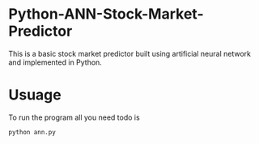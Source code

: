 # Python-ANN-Stock-Market-Predictor
This is a basic stock market predictor built using artificial neural network and implemented in Python.

# Usuage
To run the program all you need todo is
```bash
python ann.py
```
